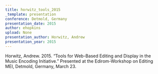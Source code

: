 ```yaml
---
title: horwitz_tools_2015
_template: presentation
conference: Detmold, Germany
presentation_date: 2015
author: ehopkins
upload: None
presentation_author: Horwitz, Andrew
presentation_year: 2015
---
```

Horwitz, Andrew. 2015. “Tools for Web-Based Editing and Display in the Music Encoding Initiative.” Presented at the Edirom-Workshop on Editing MEI, Detmold, Germany, March 23.